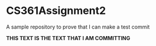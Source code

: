 # CS361Assignment2
A sample repository to prove that I can make a test commit

**THIS TEXT IS THE TEXT THAT I AM COMMITTING**

